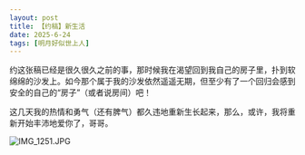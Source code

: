 ```yaml
---
layout: post
title: 【约稿】新生活
date: 2025-6-24
tags: [明月好似世上人]
---
```


约这张稿已经是很久很久之前的事，那时候我在渴望回到我自己的房子里，扑到软绵绵的沙发上。如今那个属于我的沙发依然遥遥无期，但至少有了一个回归会感到安全的自己的“房子”（或者说房间）吧！

这几天我的热情和勇气（还有脾气）都久违地重新生长起来，那么，或许，我将重新开始丰沛地爱你了，哥哥。

![IMG_1251.JPG](https://s2.loli.net/2025/06/30/RYpAG8jNm63enEF.jpg)
